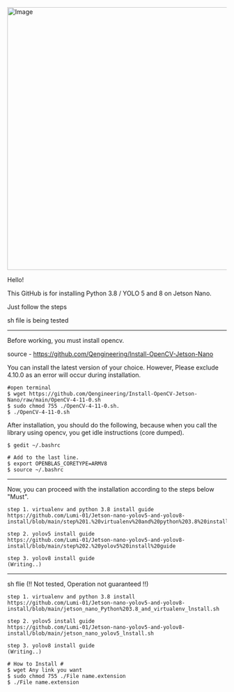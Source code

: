 <img width="1008" height="602" alt="Image" src="https://github.com/user-attachments/assets/b5d10bae-31ae-455a-a09b-ec4269c28d77" />


Hello!

This GitHub is for installing Python 3.8 / YOLO 5 and 8 on Jetson Nano.

Just follow the steps

sh file is being tested

---------------------------------------------------------------------------------------------------------------------------------

Before working, you must install opencv.


source - https://github.com/Qengineering/Install-OpenCV-Jetson-Nano

You can install the latest version of your choice. However, Please exclude 4.10.0 as an error will occur during installation.

```
#open terminal
$ wget https://github.com/Qengineering/Install-OpenCV-Jetson-Nano/raw/main/OpenCV-4-11-0.sh
$ sudo chmod 755 ./OpenCV-4-11-0.sh.
$ ./OpenCV-4-11-0.sh
```

After installation, you should do the following, because when you call the library using opencv, you get idle instructions (core dumped).

```
$ gedit ~/.bashrc

# Add to the last line.
$ export OPENBLAS_CORETYPE=ARMV8
$ source ~/.bashrc
```


---------------------------------------------------------------------------------------------------------------------------------

Now, you can proceed with the installation according to the steps below "Must".

```
step 1. virtualenv and python 3.8 install guide
https://github.com/Lumi-01/Jetson-nano-yolov5-and-yolov8-install/blob/main/step%201.%20virtualenv%20and%20python%203.8%20install%20guide

step 2. yolov5 install guide
https://github.com/Lumi-01/Jetson-nano-yolov5-and-yolov8-install/blob/main/step%202.%20yolov5%20install%20guide

step 3. yolov8 install guide
(Writing..)
```

---------------------------------------------------------------------------------------------------------------------------------

sh flie (!! Not tested, Operation not guaranteed !!)

```
step 1. virtualenv and python 3.8 install
https://github.com/Lumi-01/Jetson-nano-yolov5-and-yolov8-install/blob/main/jetson_nano_Python%203.8_and_virtualenv_lnstall.sh

step 2. yolov5 install guide
https://github.com/Lumi-01/Jetson-nano-yolov5-and-yolov8-install/blob/main/jetson_nano_yolov5_lnstall.sh

step 3. yolov8 install guide
(Writing..)

# How to Install #
$ wget Any link you want
$ sudo chmod 755 ./File name.extension
$ ./File name.extension
```

